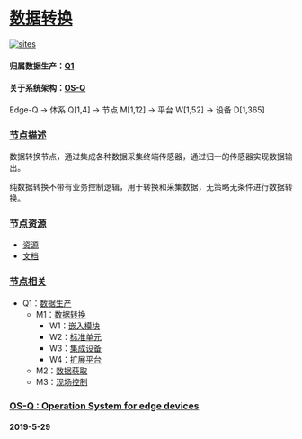 ﻿# [数据转换](https://github.com/OS-Q/M1) 

[![sites](OS-Q/OS-Q.png)](http://www.OS-Q.com)

#### 归属数据生产：[Q1](https://github.com/OS-Q/Q1)

#### 关于系统架构：[OS-Q](https://github.com/OS-Q/OS-Q)

Edge-Q -> 体系 Q[1,4] -> 节点 M[1,12] -> 平台 W[1,52] -> 设备 D[1,365]

### [节点描述](https://github.com/OS-Q/M1/wiki) 

数据转换节点，通过集成各种数据采集终端传感器，通过归一的传感器实现数据输出。

纯数据转换不带有业务控制逻辑，用于转换和采集数据，无策略无条件进行数据转换。

### [节点资源](https://github.com/OS-Q/M1) 

* [资源](src/)
* [文档](docs/)

### [节点相关](https://github.com/OS-Q/M1)
 
* Q1：[数据生产](https://github.com/OS-Q/Q1)
	* M1：[数据转换](https://github.com/OS-Q/M1)
		* W1：[嵌入模块](https://github.com/OS-Q/W1)
		* W2：[标准单元](https://github.com/OS-Q/W2)
		* W3：[集成设备](https://github.com/OS-Q/W3)
		* W4：[扩展平台](https://github.com/OS-Q/W4)
	* M2：[数据获取](https://github.com/OS-Q/M2)
	* M3：[现场控制](https://github.com/OS-Q/M3)

### [OS-Q : Operation System for edge devices](http://www.OS-Q.com/Edge/M1)
####  2019-5-29 

